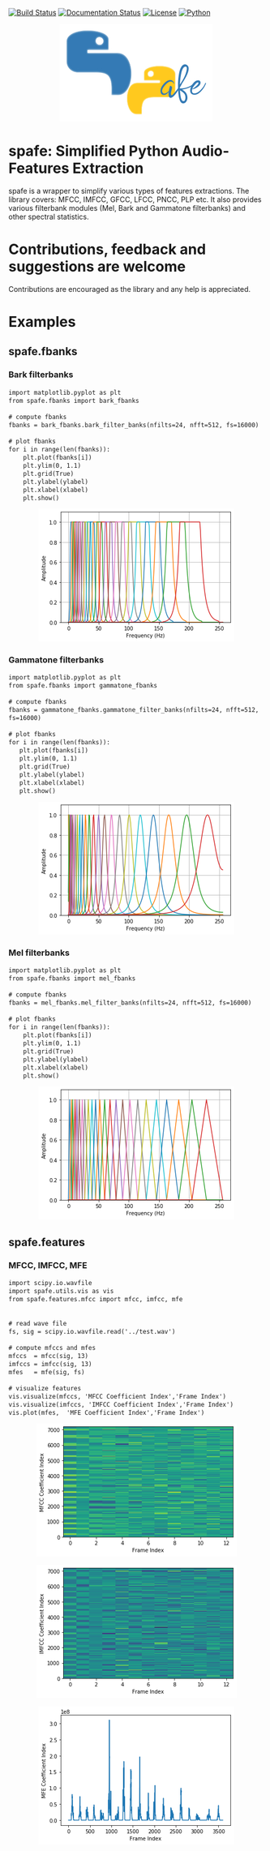 [![Build Status](https://travis-ci.org/SuperKogito/spafe.svg?branch=master)](https://travis-ci.org/SuperKogito/spafe)
[![Documentation Status](https://readthedocs.org/projects/spafe/badge/?version=latest)](https://spafe.readthedocs.io/en/latest/?badge=latest)
[![License](https://img.shields.io/badge/license-BSD%203--Clause%20License%20(Revised)%20-blue)](https://github.com/SuperKogito/spafe/blob/master/LICENSE)
[![Python](https://img.shields.io/badge/python%20-3.5%2B-blue)](https://www.python.org/downloads/release/python-350/)

<p align="center">
<img src="logo.jpg">
</p>

# spafe: Simplified Python Audio-Features Extraction
spafe is a wrapper to simplify various types of features extractions. The library covers: MFCC, IMFCC, GFCC, LFCC, PNCC, PLP etc.
It also provides various filterbank modules (Mel, Bark and Gammatone filterbanks) and other spectral statistics.

# Contributions, feedback and suggestions are welcome
Contributions are encouraged as the library and any help is appreciated.



# Examples
## spafe.fbanks
### Bark filterbanks

    import matplotlib.pyplot as plt
    from spafe.fbanks import bark_fbanks

    # compute fbanks
    fbanks = bark_fbanks.bark_filter_banks(nfilts=24, nfft=512, fs=16000)

    # plot fbanks
    for i in range(len(fbanks)):
        plt.plot(fbanks[i])
        plt.ylim(0, 1.1)
        plt.grid(True)
        plt.ylabel(ylabel)
        plt.xlabel(xlabel)
        plt.show()

<p align="center">
<img src="docs/source/fbanks/images/bark_fbanks.png">
</p>

### Gammatone filterbanks

    import matplotlib.pyplot as plt
    from spafe.fbanks import gammatone_fbanks

    # compute fbanks
    fbanks = gammatone_fbanks.gammatone_filter_banks(nfilts=24, nfft=512, fs=16000)

    # plot fbanks
    for i in range(len(fbanks)):
       plt.plot(fbanks[i])
       plt.ylim(0, 1.1)
       plt.grid(True)
       plt.ylabel(ylabel)
       plt.xlabel(xlabel)
       plt.show()

<p align="center">
<img src="docs/source/fbanks/images/gammatone_fbanks.png">
</p>

### Mel filterbanks
    import matplotlib.pyplot as plt
    from spafe.fbanks import mel_fbanks

    # compute fbanks
    fbanks = mel_fbanks.mel_filter_banks(nfilts=24, nfft=512, fs=16000)

    # plot fbanks
    for i in range(len(fbanks)):
        plt.plot(fbanks[i])
        plt.ylim(0, 1.1)
        plt.grid(True)
        plt.ylabel(ylabel)
        plt.xlabel(xlabel)
        plt.show()


<p align="center">
<img src="docs/source/fbanks/images/mel_fbanks.png">
</p>

## spafe.features
### MFCC, IMFCC, MFE
    import scipy.io.wavfile
    import spafe.utils.vis as vis
    from spafe.features.mfcc import mfcc, imfcc, mfe


    # read wave file
    fs, sig = scipy.io.wavfile.read('../test.wav')

    # compute mfccs and mfes
    mfccs  = mfcc(sig, 13)
    imfccs = imfcc(sig, 13)
    mfes   = mfe(sig, fs)

    # visualize features
    vis.visualize(mfccs, 'MFCC Coefficient Index','Frame Index')
    vis.visualize(imfccs, 'IMFCC Coefficient Index','Frame Index')
    vis.plot(mfes,  'MFE Coefficient Index','Frame Index')


<p align="center">
<img src="docs/source/features/images/mfcc.png">
</p>

<p align="center">
<img src="docs/source/features/images/imfcc.png">
</p>

<p align="center">
<img src="docs/source/features/images/mfe.png">
</p>
